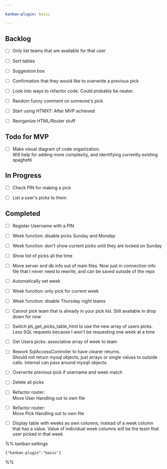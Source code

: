 ```yaml
---

kanban-plugin: basic

---
```


## Backlog

- [ ] Only list teams that are available for that user
- [ ] Sort tables
- [ ] Suggestion box
- [ ] Confirmation that they would like to overwrite a previous pick
- [ ] Look into ways to refactor code. Could probably be neater.
- [ ] Random funny comment on someone's pick
- [ ] Start using HTMX?: After MVP achieved
- [ ] Reorganize HTML/Router stuff


## Todo for MVP

- [ ] Make visual diagram of code organization.  <br>Will help for adding more complexity, and identifying currently existing spaghetti


## In Progress

- [ ] Check PIN for making a pick
- [ ] List a user's picks to them


## Completed

- [ ] Register Username with a PIN
- [ ] Week function: disable picks Sunday and Monday
- [ ] Week function: don't show current picks until they are locked on Sunday
- [ ] Show list of picks all the time
- [ ] Move server and db info out of main files. Now just in connection info file that I never need to rewrite, and can be saved outside of the repo
- [ ] Automatically set week
- [ ] Week function: only pick for current week
- [ ] Week function: disable Thursday night teams
- [ ] Cannot pick team that is already in your pick list. Still available in drop down for now
- [ ] Switch ph_get_picks_table_html to use the new array of users picks. Less SQL requests because I won't be requesting one week at a time
- [ ] Get Users picks: associative array of week to team
- [ ] Rework SqlAccessController to have clearer returns.<br>Should not return mysql objects, just arrays or single values to outside calls. Internal can pass around mysqli objects.
- [ ] Overwrite previous pick if username and week match
- [ ] Delete all picks
- [ ] Refactor router:<br>Move User Handling out to own file
- [ ] Refactor router:<br>Move Pick Handling out to own file
- [ ] Display table with weeks as own columns, instead of a week column that has a value. Value of individual week columns will be the team that user picked in that week




%% kanban:settings
```
{"kanban-plugin":"basic"}
```
%%